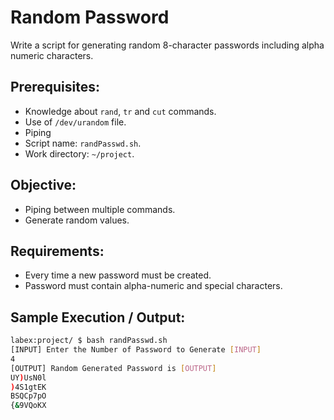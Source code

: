 # Random Password

Write a script for generating random 8-character passwords including alpha numeric characters.

## Prerequisites:

- Knowledge about `rand`, `tr` and `cut` commands.
- Use of `/dev/urandom` file.
- Piping
- Script name: `randPasswd.sh`.
- Work directory: `~/project`.

## Objective:

- Piping between multiple commands.
- Generate random values.

## Requirements:

- Every time a new password must be created.
- Password must contain alpha-numeric and special characters.

## Sample Execution / Output:

```bash
labex:project/ $ bash randPasswd.sh 
[INPUT] Enter the Number of Password to Generate [INPUT]
4
[OUTPUT] Random Generated Password is [OUTPUT]
UY)UsN0l
)4S1gtEK
BSQCp7pO
{&9VQoKX
```

